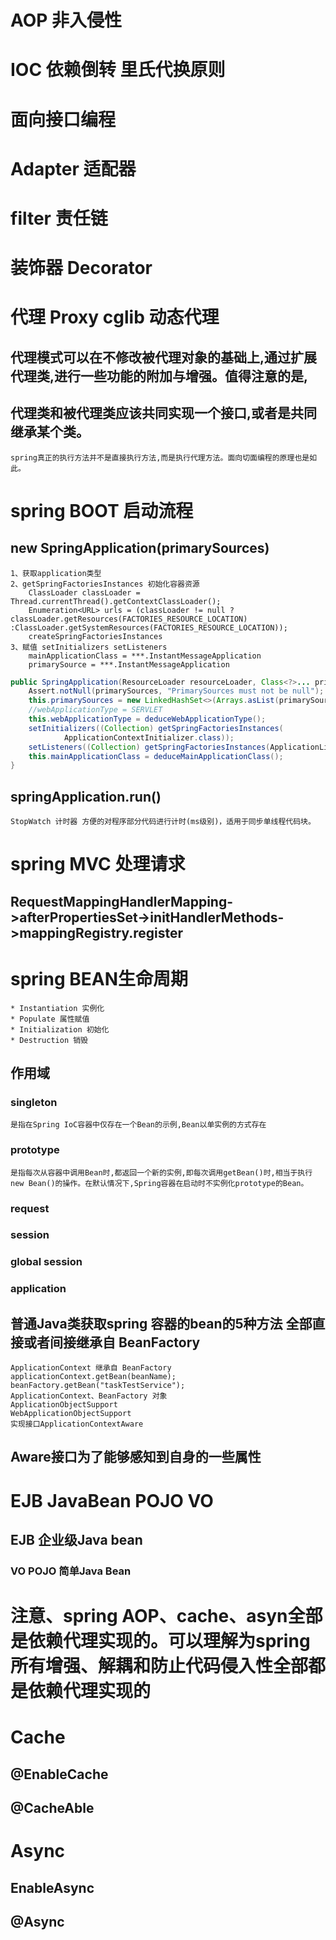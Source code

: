 #	AOP 非入侵性
#	IOC	依赖倒转 里氏代换原则
#	面向接口编程
#	Adapter 适配器
#	filter 责任链
#  装饰器 Decorator
#	代理   Proxy cglib 动态代理
##	代理模式可以在不修改被代理对象的基础上,通过扩展代理类,进行一些功能的附加与增强。值得注意的是,
##	代理类和被代理类应该共同实现一个接口,或者是共同继承某个类。
	spring真正的执行方法并不是直接执行方法,而是执行代理方法。面向切面编程的原理也是如此。

#	spring BOOT 启动流程
##	new SpringApplication(primarySources)
	1、获取application类型
	2、getSpringFactoriesInstances 初始化容器资源
		ClassLoader classLoader = Thread.currentThread().getContextClassLoader();
		Enumeration<URL> urls = (classLoader != null ?classLoader.getResources(FACTORIES_RESOURCE_LOCATION) :ClassLoader.getSystemResources(FACTORIES_RESOURCE_LOCATION));
		createSpringFactoriesInstances
	3、赋值 setInitializers setListeners 
		mainApplicationClass = ***.InstantMessageApplication
		primarySource = ***.InstantMessageApplication
```java
public SpringApplication(ResourceLoader resourceLoader, Class<?>... primarySources) {
	Assert.notNull(primarySources, "PrimarySources must not be null");
	this.primarySources = new LinkedHashSet<>(Arrays.asList(primarySources));
	//webApplicationType = SERVLET
	this.webApplicationType = deduceWebApplicationType();
	setInitializers((Collection) getSpringFactoriesInstances(
			ApplicationContextInitializer.class));
	setListeners((Collection) getSpringFactoriesInstances(ApplicationListener.class));
	this.mainApplicationClass = deduceMainApplicationClass();
}
```


##	springApplication.run()
	StopWatch 计时器 方便的对程序部分代码进行计时(ms级别)，适用于同步单线程代码块。

#	spring MVC 处理请求
##  RequestMappingHandlerMapping->afterPropertiesSet->initHandlerMethods->mappingRegistry.register

#	spring BEAN生命周期 
	* Instantiation 实例化
	* Populate 属性赋值
	* Initialization 初始化
	* Destruction 销毁

##	作用域
###  singleton
    是指在Spring IoC容器中仅存在一个Bean的示例,Bean以单实例的方式存在
###  prototype
    是指每次从容器中调用Bean时,都返回一个新的实例,即每次调用getBean()时,相当于执行new Bean()的操作。在默认情况下,Spring容器在启动时不实例化prototype的Bean。
###  request
###  session
###  global session
###  application

##	普通Java类获取spring 容器的bean的5种方法 全部直接或者间接继承自 BeanFactory
	ApplicationContext 继承自 BeanFactory
	applicationContext.getBean(beanName);
	beanFactory.getBean("taskTestService");
	ApplicationContext、BeanFactory 对象         				
	ApplicationObjectSupport 		
	WebApplicationObjectSupport		
	实现接口ApplicationContextAware				
									
##	Aware接口为了能够感知到自身的一些属性

#	EJB JavaBean POJO VO
##	EJB	企业级Java bean
###	VO POJO 简单Java Bean

#	注意、spring AOP、cache、asyn全部是依赖代理实现的。可以理解为spring所有增强、解耦和防止代码侵入性全部都是依赖代理实现的
#	Cache
##	@EnableCache
##	@CacheAble

#	Async
##	EnableAsync
##	@Async
